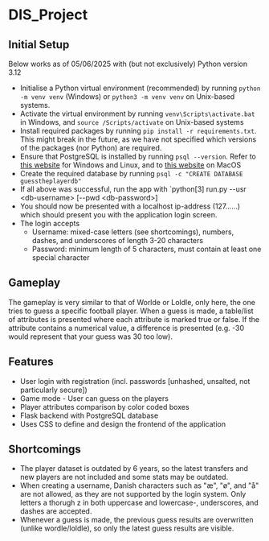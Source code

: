 # DIS_Project

## Initial Setup
Below works as of 05/06/2025 with (but not exclusively) Python version 3.12 
- Initialise a Python virtual environment (recommended) by running `python -m venv venv` (Windows) or `python3 -m venv venv` on Unix-based systems.
- Activate the virtual environment by running `venv\Scripts\activate.bat` in Windows, and `source /Scripts/activate` on Unix-based systems
- Install required packages by running `pip install -r requirements.txt`. This might break in the future, as we have not specified which versions of the packages (nor Python) are required. 
- Ensure that PostgreSQL is installed by running `psql --version`. Refer to [this website](https://www.postgresql.org/) for Windows and Linux, and to [this website](https://postgresapp.com/) on MacOS
- Create the required database by running `psql -c "CREATE DATABASE guesstheplayerdb"`
- If all above was successful, run the app with `python[3] run.py --usr \<db-username\> \[--pwd \<db-password\>\]
- You should now be presented with a localhost ip-address (127......) which should present you with the application login screen.
- The login accepts
    - Username: mixed-case letters (see shortcomings), numbers, dashes, and underscores of length 3-20 characters
    - Password: minimum length of 5 characters, must contain at least one special character

## Gameplay
The gameplay is very similar to that of Worlde or Loldle, only here, the one tries to guess a specific football player. When a guess is made, a table/list of attributes is presented where each attribute is marked true or false. If the attribute contains a numerical value, a difference is presented (e.g. -30 would represent that your guess was 30 too low). 

## Features
- User login with registration (incl. passwords \[unhashed, unsalted, not particularly secure\])
- Game mode - User can guess on the players
- Player attributes comparison by color coded boxes
- Flask backend with PostgreSQL database
- Uses CSS to define and design the frontend of the application

## Shortcomings
- The player dataset is outdated by 6 years, so the latest transfers and new players are not included and some stats may be outdated. 
- When creating a username, Danish characters such as "æ", "ø", and "å" are not allowed, as they are not supported by the login system. Only letters a thorugh z in both uppercase and lowercase-, underscores, and dashes are accepted.
- Whenever a guess is made, the previous guess results are overwritten (unlike wordle/loldle), so only the latest guess results are visible. 

